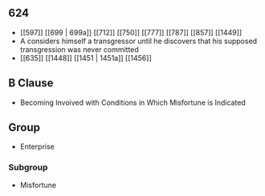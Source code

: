 ## 624
- [[597]] [[699 | 699a]] [[712]] [[750]] [[777]] [[787]] [[857]] [[1449]] 
- A considers himself a transgressor until he discovers that his supposed transgression was never committed
- [[635]] [[1448]] [[1451 | 1451a]] [[1456]] 

## B Clause
- Becoming Invoived with Conditions in Which Misfortune is Indicated

## Group
- Enterprise

### Subgroup
- Misfortune

